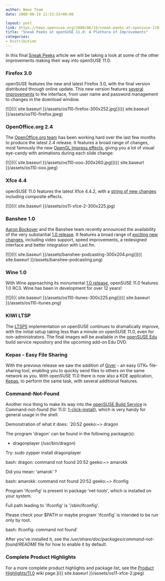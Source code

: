 ```yaml
---
author: News Team
date: 2008-06-19 11:53:53+00:00

layout: post
link: https://news.opensuse.org/2008/06/19/sneak-peeks-at-opensuse-110-a-plethora-of-improvements/
title: "Sneak Peeks at openSUSE 11.0: A Plethora of Improvements"
categories:
- Distribution
---
```

In this final [Sneak Peeks](https://news.opensuse.org/category/sneak-peeks/) article we will be taking a look at some of the other improvements making their way into openSUSE 11.0. 

<!-- more -->

### Firefox 3.0


openSUSE features the new and latest Firefox 3.0, with the final version distributed through online update. This new version features [several improvements](http://www.mozilla.com/en-US/firefox/3.0rc3/releasenotes/#whatsnew) to the interface, from user name and password management to changes in the download window.



[![]({{ site.baseurl }}/assets/os110-firefox-300x252.jpg)]({{ site.baseurl }}/assets/os110-firefox.jpeg)





### OpenOffice.org 2.4



The [OpenOffice.org team](http://en.opensuse.org/OpenOffice/Team) has been working hard over the last few months to produce the latest 2.4 release. It features a broad range of changes, most famously the new [OpenGL Impress effects](http://www.oooninja.com/2008/02/eye-candy-3d-opengl-transitions-impress.html), giving you a lot of visual eye-candy with animations during each slide change:



[![]({{ site.baseurl }}/assets/os110-ooo-300x260.jpg)]({{ site.baseurl }}/assets/os110-ooo.jpeg)





### Xfce 4.4


openSUSE 11.0 features the latest Xfce 4.4.2, with a [string of new changes](http://www.xfce.org/about/tour) including composite effects.



[![]({{ site.baseurl }}/assets/os11-xfce-2-300x225.jpg)





### Banshee 1.0


[Aaron Bockover](http://en.opensuse.org/User:Aaronbockover) and the Banshee team recently announced the availability of the very substantial [1.0 release](https://news.opensuse.org/2008/06/10/banshee-10-released/). It features a broad range of [exciting new changes](http://banshee-project.org/download/archives/1.0.0/), including video support, speed improvements, a redesigned interface and better integration with Last.fm.



[![]({{ site.baseurl }}/assets/banshee-podcasting-300x204.png)]({{ site.baseurl }}/assets/banshee-podcasting.png)





### Wine 1.0


With Wine approaching its monumental [1.0 release](http://wiki.winehq.org/WineReleasePlan), openSUSE 11.0 features 1.0 RC3. Wine has been in development for over 12 years!



[![]({{ site.baseurl }}/assets/os110-itunes-300x225.png)]({{ site.baseurl }}/assets/os110-itunes.png)





### KIWI LTSP


The [LTSP5](http://opensuse.org/LTSP) implementation on openSUSE continues to dramatically improve, with the initial setup taking less than a minute on openSUSE 11.0, even for non-administrators. The final images will be available in the [openSUSE Edu](http://en.opensuse.org/Education) build service repository and the upcoming add-on Edu DVD.



### Kepas - Easy File Sharing


With the previous release we saw the addition of [Giver](https://news.opensuse.org/2007/10/02/sneak-peeks-at-opensuse-103-a-plethora-of-improvements/) - an easy GTK+ file-sharing tool, enabling you to quickly send files to others on the same network as you. With openSUSE 11.0 there is now also a KDE application, [Kepas](http://www.kde-apps.org/content/show.php/Kepas+-+KDE+Easy+Publish+and+Share?content=73968), to perform the same task, with several additional features.



### Command-Not-Found



Another nice thing to make its way into the [openSUSE Build Service](http://opensuse.org/Build_Service) is Command-not-found (for 11.0: [1-click-install](http://francis.giannaros.org/command-not-found.ymp)), which is very handy for general usage in the shell. 

Demonstration of what it does:
`20:52 geeko:~> dragon

The program 'dragon' can be found in the following package(s):
* dragonplayer (/usr/bin/dragon)

Try: sudo zypper install dragonplayer

bash: dragon: command not found
20:52 geeko:~> amarokk

Did you mean: 'amarok' ?

bash: amarokk: command not found
20:52 geeko:~> ifconfig

Program 'ifconfig' is present in package 'net-tools', which is installed on your system.

Full path leading to 'ifconfig' is '/sbin/ifconfig'.

Please check your $PATH or maybe program 'ifconfig' is intended to be run only by root.

bash: ifconfig: command not found`

After you've installed it, see the _/usr/share/doc/packages/command-not-found/README_ file for how to enable it by default.



### Complete Product Highlights


For a more complete product highlights and package list, see the [Product Highlights/11.0](http://en.opensuse.org/Product_Highlights/11.0) wiki page.]({{ site.baseurl }}/assets/os11-xfce-2.jpeg)		
